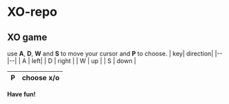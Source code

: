 # XO-repo
## XO game

use **A**, **D**, **W** and **S** to move your cursor and **P** to choose.
| key| direction|
|-- |--|
| A | left|
| D | right |
| W | up |
| S | down |

| P | choose x/o|
|-- |--|

**Have fun!**
